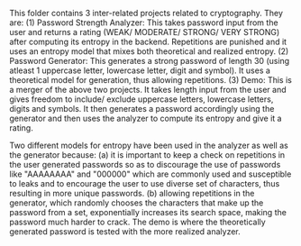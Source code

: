 This folder contains 3 inter-related projects related to cryptography. They are:
(1) Password Strength Analyzer: This takes password input from the user and returns a rating (WEAK/ MODERATE/ STRONG/ VERY STRONG) after computing its entropy in the backend. Repetitions are punished and it uses an entropy model that mixes both theoretical and realized entropy.
(2) Password Generator: This generates a strong password of length 30 (using atleast 1 uppercase letter, lowercase letter, digit and symbol). It uses a theoretical model for generation, thus allowing repetitions.
(3) Demo: This is a merger of the above two projects. It takes length input from the user and gives freedom to include/ exclude uppercase letters, lowercase letters, digits and symbols. It then generates a password accordingly using the generator and then uses the analyzer to compute its entropy and give it a rating.

Two different models for entropy have been used in the analyzer as well as the generator because:
(a) it is important to keep a check on repetitions in the user generated passwords so as to discourage the use of passwords like "AAAAAAAA" and "000000" which are commonly used and susceptible to leaks and to encourage the user to use diverse set of characters, thus resulting in more unique passwords.
(b) allowing repetitions in the generator, which randomly chooses the characters that make up the password from a set, exponentially increases its search space, making the password much harder to crack.
The demo is where the theoretically generated password is tested with the more realized analyzer.